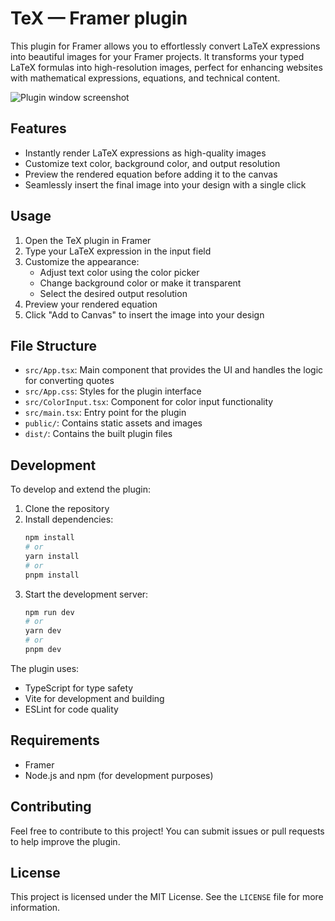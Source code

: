 # TeX — Framer plugin

This plugin for Framer allows you to effortlessly convert LaTeX expressions into beautiful images for your Framer projects. It transforms your typed LaTeX formulas into high-resolution images, perfect for enhancing websites with mathematical expressions, equations, and technical content.

![Plugin window screenshot](images/main.png)

## Features

- Instantly render LaTeX expressions as high-quality images
- Customize text color, background color, and output resolution
- Preview the rendered equation before adding it to the canvas
- Seamlessly insert the final image into your design with a single click

## Usage

1. Open the TeX plugin in Framer
2. Type your LaTeX expression in the input field
3. Customize the appearance:
   - Adjust text color using the color picker
   - Change background color or make it transparent
   - Select the desired output resolution
4. Preview your rendered equation
5. Click "Add to Canvas" to insert the image into your design

## File Structure

- `src/App.tsx`: Main component that provides the UI and handles the logic for converting quotes
- `src/App.css`: Styles for the plugin interface
- `src/ColorInput.tsx`: Component for color input functionality
- `src/main.tsx`: Entry point for the plugin
- `public/`: Contains static assets and images
- `dist/`: Contains the built plugin files

## Development

To develop and extend the plugin:

1. Clone the repository
2. Install dependencies:
   ```bash
   npm install
   # or
   yarn install
   # or
   pnpm install
   ```
3. Start the development server:
   ```bash
   npm run dev
   # or
   yarn dev
   # or
   pnpm dev
   ```

The plugin uses:
- TypeScript for type safety
- Vite for development and building
- ESLint for code quality

## Requirements

- Framer
- Node.js and npm (for development purposes)

## Contributing

Feel free to contribute to this project! You can submit issues or pull requests to help improve the plugin.

## License

This project is licensed under the MIT License. See the `LICENSE` file for more information.
